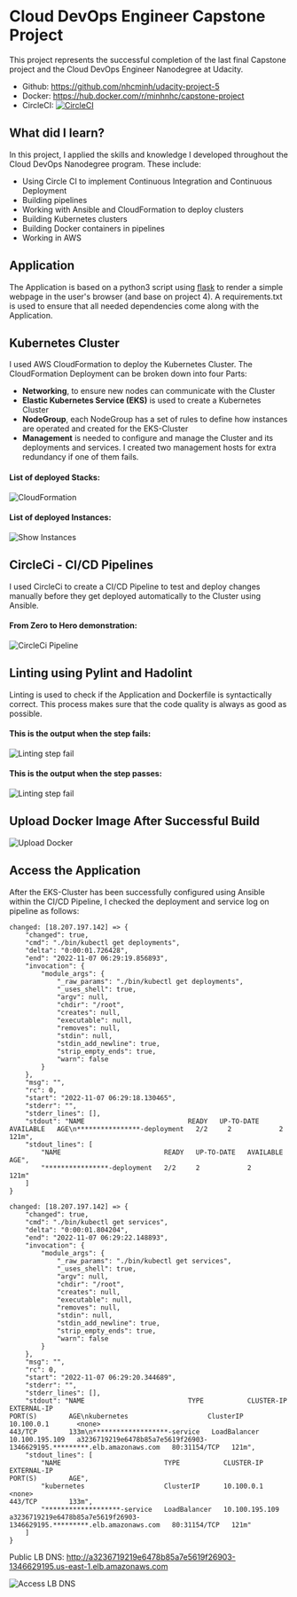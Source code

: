 # Cloud DevOps Engineer Capstone Project

This project represents the successful completion of the last final Capstone project and the Cloud DevOps Engineer Nanodegree at Udacity.
- Github: https://github.com/nhcminh/udacity-project-5
- Docker: https://hub.docker.com/r/minhnhc/capstone-project
- CircleCI: [![CircleCI](https://circleci.com/gh/circleci/circleci-docs.svg?style=svg)](https://circleci.com/gh/nhcminh/udacity-project-5)
## What did I learn?

In this project, I applied the skills and knowledge I developed throughout the Cloud DevOps Nanodegree program. These include:
- Using Circle CI to implement Continuous Integration and Continuous Deployment
- Building pipelines
- Working with Ansible and CloudFormation to deploy clusters
- Building Kubernetes clusters
- Building Docker containers in pipelines
- Working in AWS

## Application

The Application is based on a python3 script using <a target="_blank" href="https://flask.palletsprojects.com">flask</a> to render a simple webpage in the user's browser (and base on project 4).
A requirements.txt is used to ensure that all needed dependencies come along with the Application.

## Kubernetes Cluster

I used AWS CloudFormation to deploy the Kubernetes Cluster.
The CloudFormation Deployment can be broken down into four Parts:
- **Networking**, to ensure new nodes can communicate with the Cluster
- **Elastic Kubernetes Service (EKS)** is used to create a Kubernetes Cluster
- **NodeGroup**, each NodeGroup has a set of rules to define how instances are operated and created for the EKS-Cluster
- **Management** is needed to configure and manage the Cluster and its deployments and services. I created two management hosts for extra redundancy if one of them fails.

#### List of deployed Stacks:
![CloudFormation](./screenshots/cloud-formation-stack.png)

#### List of deployed Instances:
![Show Instances](./screenshots/ec2-instances.png)

## CircleCi - CI/CD Pipelines

I used CircleCi to create a CI/CD Pipeline to test and deploy changes manually before they get deployed automatically to the Cluster using Ansible.

#### From Zero to Hero demonstration:

![CircleCi Pipeline](./screenshots/pipeline.png)

## Linting using Pylint and Hadolint

Linting is used to check if the Application and Dockerfile is syntactically correct.
This process makes sure that the code quality is always as good as possible.

#### This is the output when the step fails:

![Linting step fail](./screenshots/lint-failed.png)


#### This is the output when the step passes:

![Linting step fail](./screenshots/lint-success.png)

## Upload Docker Image After Successful Build

![Upload Docker](./screenshots/docker-repo.png)

## Access the Application

After the EKS-Cluster has been successfully configured using Ansible within the CI/CD Pipeline, I checked the deployment and service log on pipeline as follows:

```
changed: [18.207.197.142] => {
    "changed": true,
    "cmd": "./bin/kubectl get deployments",
    "delta": "0:00:01.726428",
    "end": "2022-11-07 06:29:19.856893",
    "invocation": {
        "module_args": {
            "_raw_params": "./bin/kubectl get deployments",
            "_uses_shell": true,
            "argv": null,
            "chdir": "/root",
            "creates": null,
            "executable": null,
            "removes": null,
            "stdin": null,
            "stdin_add_newline": true,
            "strip_empty_ends": true,
            "warn": false
        }
    },
    "msg": "",
    "rc": 0,
    "start": "2022-11-07 06:29:18.130465",
    "stderr": "",
    "stderr_lines": [],
    "stdout": "NAME                          READY   UP-TO-DATE   AVAILABLE   AGE\n****************-deployment   2/2     2            2           121m",
    "stdout_lines": [
        "NAME                          READY   UP-TO-DATE   AVAILABLE   AGE",
        "****************-deployment   2/2     2            2           121m"
    ]
}

changed: [18.207.197.142] => {
    "changed": true,
    "cmd": "./bin/kubectl get services",
    "delta": "0:00:01.804204",
    "end": "2022-11-07 06:29:22.148893",
    "invocation": {
        "module_args": {
            "_raw_params": "./bin/kubectl get services",
            "_uses_shell": true,
            "argv": null,
            "chdir": "/root",
            "creates": null,
            "executable": null,
            "removes": null,
            "stdin": null,
            "stdin_add_newline": true,
            "strip_empty_ends": true,
            "warn": false
        }
    },
    "msg": "",
    "rc": 0,
    "start": "2022-11-07 06:29:20.344689",
    "stderr": "",
    "stderr_lines": [],
    "stdout": "NAME                          TYPE           CLUSTER-IP       EXTERNAL-IP                                                               PORT(S)        AGE\nkubernetes                    ClusterIP      10.100.0.1       <none>                                                                    443/TCP        133m\n*******************-service   LoadBalancer   10.100.195.109   a3236719219e6478b85a7e5619f26903-1346629195.*********.elb.amazonaws.com   80:31154/TCP   121m",
    "stdout_lines": [
        "NAME                          TYPE           CLUSTER-IP       EXTERNAL-IP                                                               PORT(S)        AGE",
        "kubernetes                    ClusterIP      10.100.0.1       <none>                                                                    443/TCP        133m",
        "*******************-service   LoadBalancer   10.100.195.109   a3236719219e6478b85a7e5619f26903-1346629195.*********.elb.amazonaws.com   80:31154/TCP   121m"
    ]
}
```

Public LB DNS: http://a3236719219e6478b85a7e5619f26903-1346629195.us-east-1.elb.amazonaws.com

![Access LB DNS](./screenshots/lb_dns.png)
